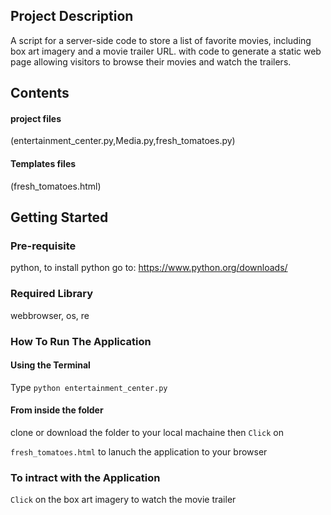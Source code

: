 ## Project Description

A script for a server-side code to store a list of favorite movies, including box art imagery and a movie trailer URL. with code to generate a static web page allowing visitors to browse their movies and watch the trailers.

## Contents 

#### project files <br />  
(entertainment_center.py,Media.py,fresh_tomatoes.py)<br />

#### Templates files <br />
(fresh_tomatoes.html)<br />

## Getting Started

### Pre-requisite

python, to install python go to: https://www.python.org/downloads/<br />

### Required Library

webbrowser, os, re<br />

### How To Run The Application

#### Using the Terminal <br />
 Type ```python entertainment_center.py```<br />

 #### From inside the folder <br /> 
 clone or download the folder to your local machaine 
 then ```Click``` on 
 
 ```fresh_tomatoes.html``` to lanuch the application to your browser<br /> 

### To intract with the Application <br /> 

```Click``` on the box art imagery to watch the movie trailer<br />